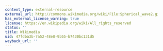 ```yaml
---
content_type: external-resource
external_url: http://commons.wikimedia.org/wiki/File:Spherical_wave2.gif
has_external_license_warning: true
license: https://en.wikipedia.org/wiki/All_rights_reserved
status: ''
title: Wikimedia
uid: 47fdba3b-7a52-48e8-9b55-b7430bc131d5
wayback_url: ''
---
```

